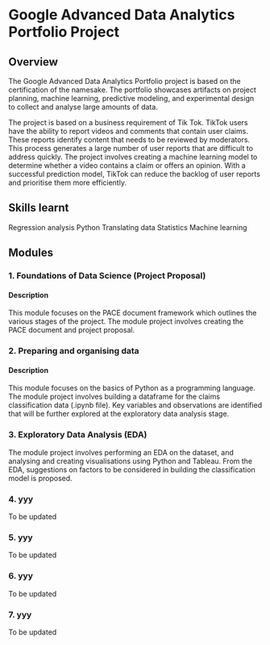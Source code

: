 # Google Advanced Data Analytics Portfolio Project

## Overview

The Google Advanced Data Analytics Portfolio project is based on the certification of the namesake. The portfolio showcases artifacts on project planning, machine learning, predictive modeling, and experimental design to collect and analyse large amounts of data. 

The project is based on a business requirement of Tik Tok. TikTok users have the ability to report videos and comments that contain user claims. These reports identify content that needs to be reviewed by moderators. This process generates a large number of user reports that are difficult to address quickly. The project involves creating a machine learning model to determine whether a video contains a claim or offers an opinion. With a successful prediction model, TikTok can reduce the backlog of user reports and prioritise them more efficiently.

## Skills learnt
Regression analysis
Python
Translating data
Statistics
Machine learning

## Modules

### 1. Foundations of Data Science (Project Proposal)

#### Description

This module focuses on the PACE document framework which outlines the various stages of the project. The module project involves creating the PACE document and project proposal.  

### 2. Preparing and organising data

#### Description

This module focuses on the basics of Python as a programming language. The module project involves building a dataframe for the claims classification data (.ipynb file). Key variables and observations are identified that will be further explored at the exploratory data analysis stage. 

### 3. Exploratory Data Analysis (EDA)

The module project involves performing an EDA on the dataset, and analysing and creating visualisations using  Python and Tableau. From the EDA, suggestions on factors to be considered in building the classification model is proposed.  

### 4. yyy

To be updated

### 5. yyy
To be updated

### 6. yyy
To be updated

### 7. yyy
To be updated